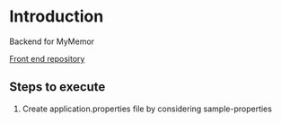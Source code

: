 # Introduction

Backend for MyMemor

[Front end repository](https://github.com/NitronR/mymemor_frontend)

## Steps to execute 
1. Create application.properties file by considering sample-properties
